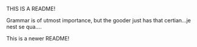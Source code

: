 THIS IS A README!

Grammar is of utmost importance, but the gooder just has that certian...je nest se qua....

This is a newer README!